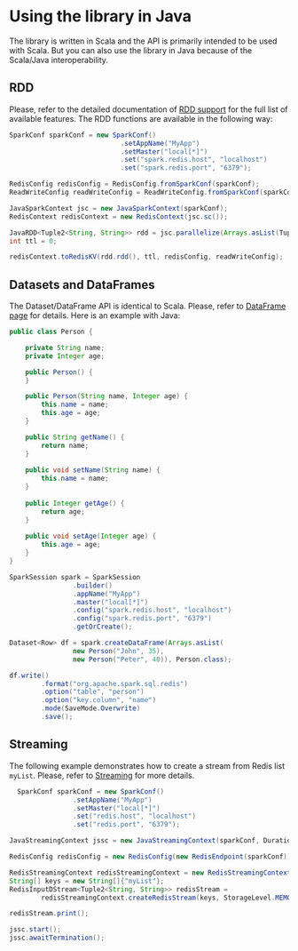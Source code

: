 # Using the library in Java

The library is written in Scala and the API is primarily intended to be used with Scala. But you can also use the library in 
Java because of the Scala/Java interoperability. 


## RDD

Please, refer to the detailed documentation of [RDD support](rdd.md) for the full list of available features.
The RDD functions are available in the following way:

```java
SparkConf sparkConf = new SparkConf()
                            .setAppName("MyApp")
                            .setMaster("local[*]")
                            .set("spark.redis.host", "localhost")
                            .set("spark.redis.port", "6379");

RedisConfig redisConfig = RedisConfig.fromSparkConf(sparkConf);
ReadWriteConfig readWriteConfig = ReadWriteConfig.fromSparkConf(sparkConf);

JavaSparkContext jsc = new JavaSparkContext(sparkConf);
RedisContext redisContext = new RedisContext(jsc.sc());

JavaRDD<Tuple2<String, String>> rdd = jsc.parallelize(Arrays.asList(Tuple2.apply("myKey", "Hello")));
int ttl = 0;

redisContext.toRedisKV(rdd.rdd(), ttl, redisConfig, readWriteConfig);

``` 

## Datasets and DataFrames

The Dataset/DataFrame API is identical to Scala. Please, refer to [DataFrame page](dataframe.md) for details. Here is an
example with Java:

```Java
public class Person {

    private String name;
    private Integer age;

    public Person() {
    }

    public Person(String name, Integer age) {
        this.name = name;
        this.age = age;
    }

    public String getName() {
        return name;
    }
    
    public void setName(String name) {
        this.name = name;
    }
    
    public Integer getAge() {
        return age;
    }
    
    public void setAge(Integer age) {
        this.age = age;
    }
}

```

```Java
SparkSession spark = SparkSession
                .builder()
                .appName("MyApp")
                .master("local[*]")
                .config("spark.redis.host", "localhost")
                .config("spark.redis.port", "6379")
                .getOrCreate();

Dataset<Row> df = spark.createDataFrame(Arrays.asList(
                new Person("John", 35),
                new Person("Peter", 40)), Person.class);

df.write()
        .format("org.apache.spark.sql.redis")
        .option("table", "person")
        .option("key.column", "name")
        .mode(SaveMode.Overwrite)
        .save();
```

## Streaming

The following example demonstrates how to create a stream from Redis list `myList`. Please, refer to [Streaming](streaming.md) for more details.

```java
  SparkConf sparkConf = new SparkConf()
                .setAppName("MyApp")
                .setMaster("local[*]")
                .set("redis.host", "localhost")
                .set("redis.port", "6379");

JavaStreamingContext jssc = new JavaStreamingContext(sparkConf, Durations.seconds(1));

RedisConfig redisConfig = new RedisConfig(new RedisEndpoint(sparkConf));

RedisStreamingContext redisStreamingContext = new RedisStreamingContext(jssc.ssc());
String[] keys = new String[]{"myList"};
RedisInputDStream<Tuple2<String, String>> redisStream =
        redisStreamingContext.createRedisStream(keys, StorageLevel.MEMORY_ONLY(), redisConfig);

redisStream.print();

jssc.start();
jssc.awaitTermination();
```